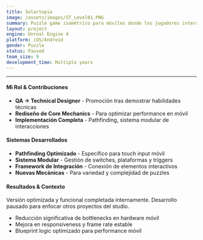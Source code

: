 ```yaml
---
title: Solartopia
image: /assets/images/ST_Level01.PNG
summary: Puzzle game isométrico para móviles donde los jugadores interactúan con switches y plataformas móviles para crear caminos, usando sistema point-and-click.
layout: project
engine: Unreal Engine 4
platform: iOS/Android 
gender: Puzzle 
status: Paused
team_size: 9
development_time: Multiple years
---
```


---

<div class="info-sections">
  <div class="info-section">
    <h4> Mi Rol & Contribuciones</h4>
    <ul>
      <li><strong>QA → Technical Designer</strong> - Promoción tras demostrar habilidades técnicas</li>
      <li><strong>Rediseño de Core Mechanics</strong> - Para optimizar performance en móvil</li>
      <li><strong>Implementación Completa</strong> - Pathfinding, sistema modular de interacciones</li>
    </ul>
  </div>
  
  <div class="info-section">
    <h4> Sistemas Desarrollados</h4>
    <ul>
      <li><strong>Pathfinding Optimizado</strong> - Específico para touch input móvil</li>
      <li><strong>Sistema Modular</strong> - Gestión de switches, plataformas y triggers</li>
      <li><strong>Framework de Integración</strong> - Conexión de elementos interactivos</li>
      <li><strong>Nuevas Mecánicas</strong> - Para variedad y complejidad de puzzles</li>
    </ul>
  </div>
  
  <div class="info-section">
    <h4> Resultados & Contexto</h4>
    <p>Versión optimizada y funcional completada internamente. Desarrollo pausado para enfocar otros proyectos del studio.</p>
    <ul>
      <li>Reducción significativa de bottlenecks en hardware móvil</li>
      <li>Mejora en responsiveness y frame rate estable</li>
      <li>Blueprint logic optimizado para performance móvil</li>
    </ul>
  </div>
</div>